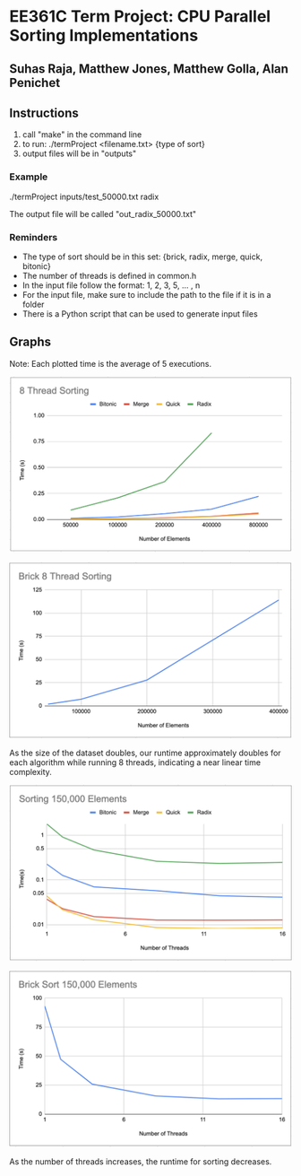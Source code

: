 # EE361C Term Project: CPU Parallel Sorting Implementations
## Suhas Raja, Matthew Jones, Matthew Golla, Alan Penichet

## Instructions

1. call "make" in the command line
2. to run: ./termProject <filename.txt>  {type of sort}
3. output files will be in "outputs"

### Example

./termProject inputs/test_50000.txt radix

The output file will be called "out_radix_50000.txt"

### Reminders
- The type of sort should be in this set: {brick, radix, merge, quick, bitonic}
- The number of threads is defined in common.h
- In the input file follow the format: 1, 2, 3, 5, ... , n
- For the input file, make sure to include the path to the file if it is in a folder
- There is a Python script that can be used to generate input files

## Graphs

Note: Each plotted time is the average of 5 executions.

![Performance on increasingly sized datasets](/graphs/8threadsorting.png)

![Performance on increasingly sized datasets](/graphs/bricksorting.png)

As the size of the dataset doubles, our runtime approximately doubles for each algorithm while running 8 threads, indicating a near linear time complexity.


![Performance as threads increase](/graphs/sort150.png)

![Performance as threads increase](/graphs/bricksort150.png)

As the number of threads increases, the runtime for sorting decreases.
